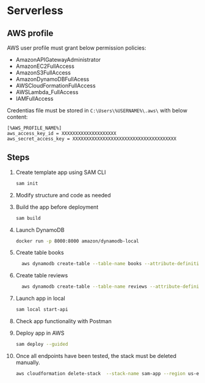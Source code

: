 # Serverless

## AWS profile

AWS user profile must grant below permission policies:

- AmazonAPIGatewayAdministrator
- AmazonEC2FullAccess
- AmazonS3FullAccess
- AmazonDynamoDBFullAcess
- AWSCloudFormationFullAccess
- AWSLambda_FullAccess
- IAMFullAccess

Credentias file must be stored in `C:\Users\%USERNAME%\.aws\` with below content:

    [%AWS_PROFILE_NAME%]
    aws_access_key_id = XXXXXXXXXXXXXXXXXXXX
    aws_secret_access_key = XXXXXXXXXXXXXXXXXXXXXXXXXXXXXXXXXXXXXX

## Steps

1. Create template app using SAM CLI

    ```bash
   sam init
    ```

2. Modify structure and code as needed

3. Build the app before deployment

    ```bash
   sam build
    ```

4. Launch DynamoDB

    ```bash
    docker run -p 8000:8000 amazon/dynamodb-local
    ```

6. Create table books

   ```bash
     aws dynamodb create-table --table-name books --attribute-definitions AttributeName=bookid,AttributeType=S --key-schema AttributeName=bookid,KeyType=HASH --billing-mode PAY_PER_REQUEST --endpoint-url http://127.0.0.1:8000
   ```

7. Create table reviews

   ```bash
     aws dynamodb create-table --table-name reviews --attribute-definitions AttributeName=reviewid,AttributeType=S --key-schema AttributeName=reviewid,KeyType=HASH --billing-mode PAY_PER_REQUEST --endpoint-url http://127.0.0.1:8000
   ```

8. Launch app in local

    ```bash
    sam local start-api 
    ```

9. Check app functionality with Postman

10. Deploy app in AWS

    ```bash
    sam deploy --guided
    ```

11. Once all endpoints have been tested, the stack must be deleted manually.

    ```bash
    aws cloudformation delete-stack  --stack-name sam-app --region us-east-1
    ```
